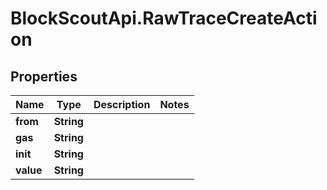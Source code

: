 # BlockScoutApi.RawTraceCreateAction

## Properties
Name | Type | Description | Notes
------------ | ------------- | ------------- | -------------
**from** | **String** |  | 
**gas** | **String** |  | 
**init** | **String** |  | 
**value** | **String** |  | 
